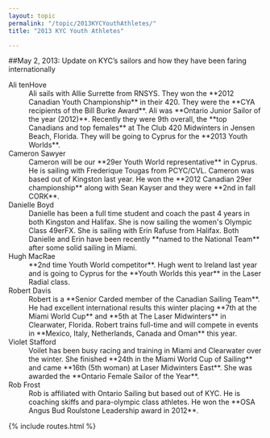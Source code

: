 ```yaml
---
layout: topic
permalink: "/topic/2013KYCYouthAthletes/"
title: "2013 KYC Youth Athletes"

---
```


##May 2, 2013: Update on KYC’s sailors and how they have been faring internationally

<dl>

<dt>Ali tenHove</dt>
<dd>Ali sails with Allie Surrette from RNSYS. They won the **2012 Canadian Youth Championship** in their 420. They were the **CYA recipients of the Bill Burke Award**. Ali was **Ontario Junior Sailor of the year (2012)**. Recently they were 9th overall, the **top Canadians and top females** at The Club 420 Midwinters in Jensen Beach, Florida. They will be going to Cyprus for the **2013 Youth Worlds**.
</dd>

<dt>Cameron Sawyer</dt>
<dd>Cameron will be our **29er Youth World representative** in Cyprus. He is sailing with Frederique Tougas from PCYC/CVL. Cameron was based out of Kingston last year. He won the **2012 Canadian 29er championship** along with Sean Kayser and they were **2nd in fall CORK**.
</dd>



<dt>Danielle Boyd</dt>
<dd>Danielle has been a full time student and coach the past 4 years in both Kingston and Halifax. She is now sailing the women's Olympic Class 49erFX. She is sailing with Erin Rafuse from Halifax. Both Danielle and Erin have been recently **named to the National Team** after some solid sailing in Miami.
</dd>

<dt>Hugh MacRae</dt>
<dd>**2nd time Youth World competitor**. Hugh went to Ireland last year and is going to Cyprus for the **Youth Worlds this year** in the Laser Radial class.
</dd>

<dt>Robert Davis</dt>
<dd>Robert is a **Senior Carded member of the Canadian Sailing Team**. He had excellent international results this winter placing **7th at the Miami World Cup** and **5th at The Laser Midwinters** in Clearwater, Florida. Robert trains full-time and will compete in events in **Mexico, Italy, Netherlands, Canada and Oman** this year.
</dd>

<dt>Violet Stafford</dt>
<dd>Voilet has been busy racing and training in Miami and Clearwater over the winter. She finished **24th in the Miami World Cup of Sailing** and came **16th (5th woman) at Laser Midwinters East**. She was awarded the **Ontario Female Sailor of the Year**.
</dd>

<dt>Rob Frost</dt>
<dd>Rob is affiliated with Ontario Sailing but based out of KYC. He is coaching skiffs and para-olympic class athletes. He won the **OSA Angus Bud Roulstone Leadership award in 2012**.
</dd>
</dl>

{% include routes.html %}
